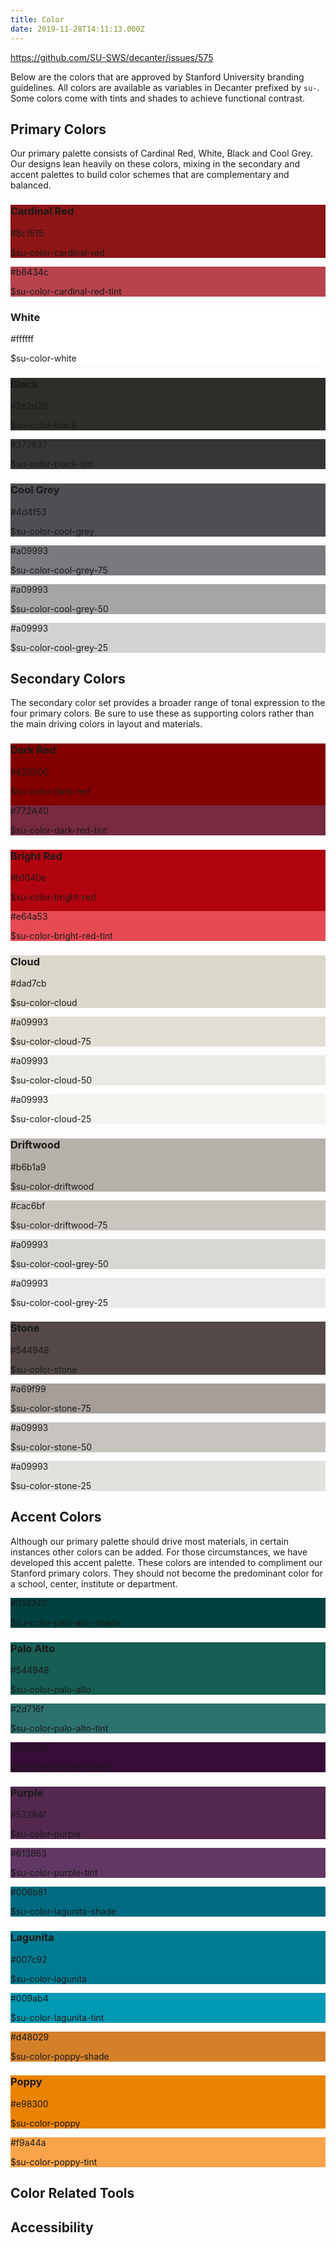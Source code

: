 ```yaml
---
title: Color
date: 2019-11-28T14:11:13.000Z
---
```

https://github.com/SU-SWS/decanter/issues/575

Below are the colors that are approved by Stanford University branding guidelines. All colors are available as variables in Decanter prefixed by <code>su-</code>. Some colors come with tints and shades to achieve functional contrast.

## Primary Colors
Our primary palette consists of Cardinal Red, White, Black and Cool Grey. Our designs lean heavily on these colors, mixing in the secondary and accent palettes to build color schemes that are complementary and balanced.
<section class="color-palette">
    <div class="color">
        <div class="inverse" style="background-color: #8c1515;">
            <h3>Cardinal Red</h3>
            <p>#8c1515</p>
            <p>$su-color-cardinal-red</p>
        </div>
        <div class="variant inverse" style="background-color: #b8434c;">
            <p>#b8434c</p>
            <p>$su-color-cardinal-red-tint</p>
        </div>
    </div>
    <div class="color">
        <div style="background-color: #fff;">
            <h3>White</h3>
            <p>#ffffff</p>
            <p>$su-color-white</p>
        </div>
    </div>
    <div class="color">
        <div class="inverse" style="background-color: #2e2d29">
            <h3>Black</h3>
            <p>#2e2d29</p>
            <p>$su-color-black</p>
        </div>
        <div class="variant inverse" style="background-color: #373637;">
            <p>#373637</p>
            <p>$su-color-black-tint</p>
        </div>
    </div>
    <div class="color">
        <div class="inverse" style="background-color: #4d4f53">
            <h3>Cool Grey</h3>
            <p>#4d4f53</p>
            <p>$su-color-cool-grey</p>
        </div>
        <div class="variant inverse" style="background-color: rgba(77,79,83,0.75);">
            <p>#a09993</p>
            <p>$su-color-cool-grey-75</p>
        </div>
        <div class="variant" style="background-color: rgba(77,79,83,0.5);">
            <p>#a09993</p>
            <p>$su-color-cool-grey-50</p>
        </div>
        <div class="variant" style="background-color: rgba(77,79,83,0.25);">
            <p>#a09993</p>
            <p>$su-color-cool-grey-25</p>
        </div>
    </div>
</section>

## Secondary Colors
The secondary color set provides a broader range of tonal expression to the four primary colors. Be sure to use these as supporting colors rather than the main driving colors in layout and materials.
<section class="color-palette">
    <div class="color" style="background-color: #820000">
        <div class="inverse">
            <h3>Dark Red</h3>
            <p>#820000</p>
            <p>$su-color-dark-red</p>
        </div>
        <div class="variant inverse" style="background-color: #772A40;">
            <p>#772A40</p>
            <p>$su-color-dark-red-tint</p>
        </div>
    </div>
    <div class="color" style="background-color: #b1040e">
        <div class="inverse">
            <h3>Bright Red</h3>
            <p>#b1040e</p>
            <p>$su-color-bright-red</p>
        </div>
        <div class="variant inverse" style="background-color: #e64a53;">
            <p>#e64a53</p>
            <p>$su-color-bright-red-tint</p>
        </div>        
    </div>
    <div class="color">
        <div style="background-color: #dad7cb">
            <h3>Cloud</h3>
            <p>#dad7cb</p>
            <p>$su-color-cloud</p>
        </div>
        <div class="variant" style="background-color: #e3ded4;">
            <p>#a09993</p>
            <p>$su-color-cloud-75</p>
        </div>
        <div class="variant" style="background-color: rgba(218,215,203,0.5);">
            <p>#a09993</p>
            <p>$su-color-cloud-50</p>
        </div>
        <div class="variant" style="background-color: rgba(218,215,203,0.25);">
            <p>#a09993</p>
            <p>$su-color-cloud-25</p>
        </div>        
    </div>
    <div class="color">
        <div style="background-color: #b6b1a9">
            <h3>Driftwood</h3>
            <p>#b6b1a9</p>
            <p>$su-color-driftwood</p>
        </div>
        <div class="variant" style="background-color: #cac6bf;">
            <p>#cac6bf</p>
            <p>$su-color-driftwood-75</p>
        </div>
        <div class="variant" style="background-color: rgba(182,177,169,0.5);">
            <p>#a09993</p>
            <p>$su-color-cool-grey-50</p>
        </div>
        <div class="variant" style="background-color: rgba(182,177,169,0.25);">
            <p>#a09993</p>
            <p>$su-color-cool-grey-25</p>
        </div>           
    </div>
    <div class="color">
        <div class="inverse" style="background-color: #544948">
            <h3>Stone</h3>
            <p>#544948</p>
            <p>$su-color-stone</p>
        </div>
        <div class="variant" style="background-color: #a69f99;">
            <p>#a69f99</p>
            <p>$su-color-stone-75</p>
        </div>
        <div class="variant" style="background-color: rgba(146,139,129,0.5);">
            <p>#a09993</p>
            <p>$su-color-stone-50</p>
        </div>
        <div class="variant" style="background-color: rgba(146,139,129,0.25);">
            <p>#a09993</p>
            <p>$su-color-stone-25</p>
        </div>           
    </div>    
</section>

## Accent Colors
Although our primary palette should drive most materials, in certain instances other colors can be added. For those circumstances, we have developed this accent palette. These colors are intended to compliment our Stanford primary colors. They should not become the predominant color for a school, center, institute or department.
<section class="color-palette">
    <div class="color">
        <div class="variant inverse" style="background-color: #014240;">
            <p>#014240</p>
            <p>$su-color-palo-alto-shade</p>
        </div>
        <div class="inverse" style="background-color: #175e54">
            <h3>Palo Alto</h3>
            <p>#544948</p>
            <p>$su-color-palo-alto</p>
        </div>
        <div class="variant inverse" style="background-color: #2d716f;">
            <p>#2d716f</p>
            <p>$su-color-palo-alto-tint</p>
        </div>      
    </div>  
    <div class="color">
        <div class="variant inverse" style="background-color: #350d36;">
            <p>#350d36</p>
            <p>$su-color-purple-shade</p>
        </div>
        <div class="inverse" style="background-color: #53284f">
            <h3>Purple</h3>
            <p>#53284f</p>
            <p>$su-color-purple</p>
        </div>
        <div class="variant inverse" style="background-color: #613863;">
            <p>#613863</p>
            <p>$su-color-purple-tint</p>
        </div>      
    </div>  
    <div class="color">
        <div class="variant inverse" style="background-color: #006b81;">
            <p>#006b81</p>
            <p>$su-color-lagunita-shade</p>
        </div>
        <div class="inverse" style="background-color: #007c92">
            <h3>Lagunita</h3>
            <p>#007c92</p>
            <p>$su-color-lagunita</p>
        </div>
        <div class="variant inverse" style="background-color: #009ab4;">
            <p>#009ab4</p>
            <p>$su-color-lagunita-tint</p>
        </div>      
    </div>  
    <div class="color">
        <div class="variant inverse" style="background-color: #d48029;">
            <p>#d48029</p>
            <p>$su-color-poppy-shade</p>
        </div>      
        <div style="background-color: #e98300">
            <h3>Poppy</h3>
            <p>#e98300</p>
            <p>$su-color-poppy</p>
        </div>
        <div class="variant" style="background-color: #f9a44a;">
            <p>#f9a44a</p>
            <p>$su-color-poppy-tint</p>
        </div>
    </div>              
</section>


## Color Related Tools

## Accessibility